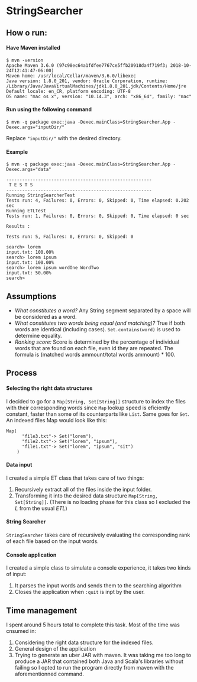 # StringSearcher

## How o run:

#### Have Maven installed
~~~
$ mvn -version
Apache Maven 3.6.0 (97c98ec64a1fdfee7767ce5ffb20918da4f719f3; 2018-10-24T12:41:47-06:00)
Maven home: /usr/local/Cellar/maven/3.6.0/libexec
Java version: 1.8.0_201, vendor: Oracle Corporation, runtime: /Library/Java/JavaVirtualMachines/jdk1.8.0_201.jdk/Contents/Home/jre
Default locale: en_CR, platform encoding: UTF-8
OS name: "mac os x", version: "10.14.3", arch: "x86_64", family: "mac"
~~~
#### Run using the following command
`$ mvn -q package exec:java -Dexec.mainClass=StringSearcher.App -Dexec.args="inputDir/"`

Replace `"inputDir/"` with the desired directory.

#### Example

~~~
$ mvn -q package exec:java -Dexec.mainClass=StringSearcher.App -Dexec.args="data"

-------------------------------------------------------
 T E S T S
-------------------------------------------------------
Running StringSearcherTest
Tests run: 4, Failures: 0, Errors: 0, Skipped: 0, Time elapsed: 0.202 sec
Running ETLTest
Tests run: 1, Failures: 0, Errors: 0, Skipped: 0, Time elapsed: 0 sec

Results :

Tests run: 5, Failures: 0, Errors: 0, Skipped: 0

search> lorem
input.txt: 100.00%
search> lorem ipsum
input.txt: 100.00%
search> lorem ipsum wordOne WordTwo
input.txt: 50.00%
search>
~~~

## Assumptions
* _What constitutes a word?_ Any String segment separated by a space will be considered as a word.
* _What constitutes two words being equal (and matching)?_ True if both words are identical (including cases). `Set.contains(word)` is used to determine equality.
* _Ranking score:_ Score is determined by the percentage of individual words that are found on each file, even id they are repeated. The formula is (matched words ammount/total words ammount) * 100. 

## Process
#### Selecting the right data structures
I decided to go for a `Map[String, Set[String]]` structure to index the files with their corresponding words since `Map` lookup speed is eficiently constant, faster than some of its counterparts like `List`. Same goes for `Set`.
An indexed files Map would look like this: 
~~~
Map(
      "file3.txt"-> Set("lorem"),
      "file2.txt"-> Set("lorem", "ipsum"),
      "file1.txt"-> Set("lorem", "ipsum", "sit")
    )
~~~

#### Data input
I created a simple ET class that takes care of two things: 
1. Recursively extract all of the files inside the input folder.
2. Transforming it into the desired data structure `Map[String, Set[String]]`.
(There is no loading phase for this class so I excluded the _L_ from the usual _ETL_)

#### String Searcher
`StringSearcher` takes care of recursively evaluating the corresponding rank of each file based on the input words.

#### Console application
I created a simple class to simulate a console experience, it takes two kinds of input: 
1. It parses the input words and sends them to the searching algorithm
2. Closes the application when `:quit` is inpt by the user.

## Time management
I spent around 5 hours total to complete this task. Most of the time was cnsumed in:
1. Considering the right data structure for the indexed files.
2. General design of the application
3. Trying to generate an uber JAR with maven. It was taking me too long to produce a JAR that contained both Java and Scala's libraries without failing so I opted to run the program directly from maven with the aforementionned command.
